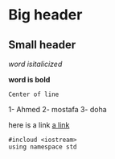 # Big header

## Small header

*word isitalicized*

**word is bold**

`Center of line`

1- Ahmed
2- mostafa
3- doha

here is a link [a link](www.google.com.eg)

```
#incloud <iostream>
using namespace std
```
